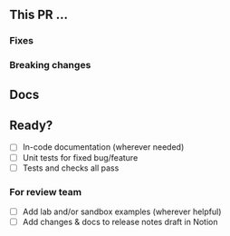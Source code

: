 ## This PR …
<!--
A clear and concise description of the PR.
Use this section for review hints, explanations or discussion points/todos.

Make sure to point your PR to the relevant develop branches, e.g.
`develop-patch`, `develop-minor` or `v5/develop`

Add relevant release notes: Features, Enhancements, Fixes, Deprecated.
Reference issues from the `kirby` repo or ideas from `feedback.getkirby.com`.
Always mention whether your PR introduces breaking changes.

How to contribute: https://contribute.getkirby.com
-->

### Fixes


### Breaking changes



## Docs
<!--
Add any notes that help to document the feature/changes. Doesn't need
to be your best writing, just a few words and/or code snipptets.
-->



## Ready?
<!--
If you can help to check off the following tasks, that'd be great.
If not, don't worry - we will take care of it.

More details: https://contribute.getkirby.com
-->

- [ ] In-code documentation (wherever needed)
- [ ] Unit tests for fixed bug/feature
- [ ] Tests and checks all pass

### For review team
<!--
We will take care of the following before merging the PR.
-->

- [ ] Add lab and/or sandbox examples (wherever helpful)
- [ ] Add changes & docs to release notes draft in Notion
